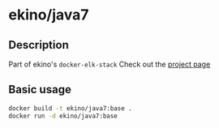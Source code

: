 # ekino/java7

## Description

Part of ekino's `docker-elk-stack`
Check out the [project page](https://github.com/ekino/docker-elk-stack)

## Basic usage

```bash
docker build -t ekino/java7:base .
docker run -d ekino/java7:base
```